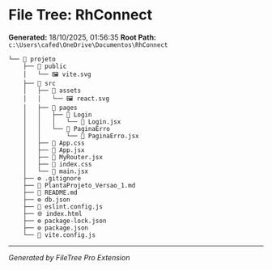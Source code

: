 # File Tree: RhConnect

**Generated:** 18/10/2025, 01:56:35
**Root Path:** `c:\Users\cafed\OneDrive\Documentos\RhConnect`

```
└── 📁 projeto
    ├── 📁 public
    │   └── 🖼️ vite.svg
    ├── 📁 src
    │   ├── 📁 assets
    │   │   └── 🖼️ react.svg
    │   ├── 📁 pages
    │   │   ├── 📁 Login
    │   │   │   └── 📄 Login.jsx
    │   │   └── 📁 PaginaErro
    │   │       └── 📄 PaginaErro.jsx
    │   ├── 🎨 App.css
    │   ├── 📄 App.jsx
    │   ├── 📄 MyRouter.jsx
    │   ├── 🎨 index.css
    │   └── 📄 main.jsx
    ├── ⚙️ .gitignore
    ├── 📝 PlantaProjeto_Versao_1.md
    ├── 📝 README.md
    ├── ⚙️ db.json
    ├── 📄 eslint.config.js
    ├── 🌐 index.html
    ├── ⚙️ package-lock.json
    ├── ⚙️ package.json
    └── 📄 vite.config.js
```

---
*Generated by FileTree Pro Extension*